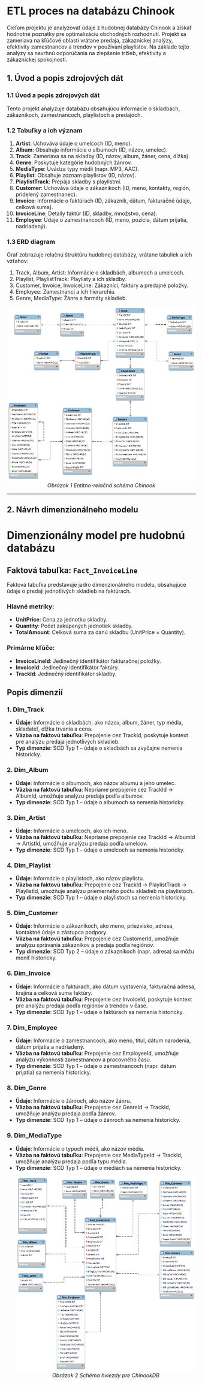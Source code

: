 # ETL proces na databázu Chinook
Cieľom projektu je analyzovať údaje z hudobnej databázy Chinook a získať hodnotné poznatky pre optimalizáciu obchodných rozhodnutí. Projekt sa zameriava na kľúčové oblasti vrátane predaja, zákazníckej analýzy, efektivity zamestnancov a trendov v používaní playlistov. Na základe tejto analýzy sa navrhnú odporúčania na zlepšenie tržieb, efektivity a zákazníckej spokojnosti.

## 1. Úvod a popis zdrojových dát

### 1.1 Úvod a popis zdrojových dát
Tento projekt analyzuje databázu obsahujúcu informácie o skladbách, zákazníkoch, zamestnancoch, playlistoch a predajoch. 

### 1.2 Tabuľky a ich význam
1. **Artist**: Uchováva údaje o umelcoch (ID, meno).
2. **Album**: Obsahuje informácie o albumoch (ID, názov, umelec).
3. **Track**: Zameriava sa na skladby (ID, názov, album, žáner, cena, dĺžka).
4. **Genre**: Poskytuje kategórie hudobných žánrov.
5. **MediaType**: Uvádza typy médií (napr. MP3, AAC).
6. **Playlist**: Obsahuje zoznam playlistov (ID, názov).
7. **PlaylistTrack**: Prepája skladby s playlistmi.
8. **Customer**: Uchováva údaje o zákazníkoch (ID, meno, kontakty, región, pridelený zamestnanec).
9. **Invoice**: Informácie o faktúrach (ID, zákazník, dátum, fakturačné údaje, celková suma).
10. **InvoiceLine**: Detaily faktúr (ID, skladby, množstvo, cena).
11. **Employee**: Údaje o zamestnancoch (ID, meno, pozícia, dátum prijatia, nadriadený).

### 1.3 ERD diagram
Graf zobrazuje relačnú štruktúru hudobnej databázy, vrátane tabuliek a ich vzťahov:

1. Track, Album, Artist: Informácie o skladbách, albumoch a umelcoch.
2. Playlist, PlaylistTrack: Playlisty a ich skladby.
3. Customer, Invoice, InvoiceLine: Zákazníci, faktúry a predajné položky.
4. Employee: Zamestnanci a ich hierarchia.
5. Genre, MediaType: Žánre a formáty skladieb.

<p align="center">
  <img src="https://github.com/ZoltanPsenak/Chinook-ETL/blob/main/erd_schema.png" alt="ERD Schema">
  <br>
  <em>Obrázok 1 Entitno-relačná schéma Chinook</em>
</p>

---

## 2. Návrh dimenzionálneho modelu

# Dimenzionálny model pre hudobnú databázu

## Faktová tabuľka: `Fact_InvoiceLine`
Faktová tabuľka predstavuje jadro dimenzionálneho modelu, obsahujúce údaje o predaji jednotlivých skladieb na faktúrach.

### Hlavné metriky:
- **UnitPrice**: Cena za jednotku skladby.
- **Quantity**: Počet zakúpených jednotiek skladby.
- **TotalAmount**: Celková suma za danú skladbu (UnitPrice × Quantity).

### Primárne kľúče:
- **InvoiceLineId**: Jedinečný identifikátor fakturačnej položky.
- **InvoiceId**: Jedinečný identifikátor faktúry.
- **TrackId**: Jedinečný identifikátor skladby.

## Popis dimenzií

### 1. **Dim_Track**
- **Údaje**: Informácie o skladbách, ako názov, album, žáner, typ média, skladateľ, dĺžka trvania a cena.
- **Väzba na faktovú tabuľku**: Prepojenie cez TrackId, poskytuje kontext pre analýzu predaja jednotlivých skladieb.
- **Typ dimenzie**: SCD Typ 1 – údaje o skladbách sa zvyčajne nemenia historicky.

### 2. **Dim_Album**
- **Údaje**: Informácie o albumoch, ako názov albumu a jeho umelec.
- **Väzba na faktovú tabuľku**: Nepriame prepojenie cez TrackId → AlbumId, umožňuje analýzu predaja podľa albumov.
- **Typ dimenzie**: SCD Typ 1 – údaje o albumoch sa nemenia historicky.

### 3. **Dim_Artist**
- **Údaje**: Informácie o umelcoch, ako ich meno.
- **Väzba na faktovú tabuľku**: Nepriame prepojenie cez TrackId → AlbumId → ArtistId, umožňuje analýzu predaja podľa umelcov.
- **Typ dimenzie**: SCD Typ 1 – údaje o umelcoch sa nemenia historicky.

### 4. **Dim_Playlist**
- **Údaje**: Informácie o playlistoch, ako názov playlistu.
- **Väzba na faktovú tabuľku**: Prepojenie cez TrackId → PlaylistTrack → PlaylistId, umožňuje analýzu priemerného počtu skladieb na playlistoch.
- **Typ dimenzie**: SCD Typ 1 – údaje o playlistoch sa nemenia historicky.

### 5. **Dim_Customer**
- **Údaje**: Informácie o zákazníkoch, ako meno, priezvisko, adresa, kontaktné údaje a zástupca podpory.
- **Väzba na faktovú tabuľku**: Prepojenie cez CustomerId, umožňuje analýzu správania zákazníkov a predaja podľa regiónov.
- **Typ dimenzie**: SCD Typ 2 – údaje o zákazníkoch (napr. adresa) sa môžu meniť historicky.

### 6. **Dim_Invoice**
- **Údaje**: Informácie o faktúrach, ako dátum vystavenia, fakturačná adresa, krajina a celková suma faktúry.
- **Väzba na faktovú tabuľku**: Prepojenie cez InvoiceId, poskytuje kontext pre analýzu predaja podľa regiónov a trendov v čase.
- **Typ dimenzie**: SCD Typ 1 – údaje o faktúrach sa nemenia historicky.

### 7. **Dim_Employee**
- **Údaje**: Informácie o zamestnancoch, ako meno, titul, dátum narodenia, dátum prijatia a nadriadený.
- **Väzba na faktovú tabuľku**: Prepojenie cez EmployeeId, umožňuje analýzu výkonnosti zamestnancov a pracovného času.
- **Typ dimenzie**: SCD Typ 1 – údaje o zamestnancoch (napr. dátum prijatia) sa nemenia historicky.

### 8. **Dim_Genre**
- **Údaje**: Informácie o žánroch, ako názov žánru.
- **Väzba na faktovú tabuľku**: Prepojenie cez GenreId → TrackId, umožňuje analýzu predaja podľa žánrov.
- **Typ dimenzie**: SCD Typ 1 – údaje o žánroch sa nemenia historicky.

### 9. **Dim_MediaType**
- **Údaje**: Informácie o typoch médií, ako názov média.
- **Väzba na faktovú tabuľku**: Prepojenie cez MediaTypeId → TrackId, umožňuje analýzu predaja podľa typu média.
- **Typ dimenzie**: SCD Typ 1 – údaje o médiách sa nemenia historicky.
  <p align="center">
  <img src="https://github.com/ZoltanPsenak/Chinook-ETL/blob/main/star_schema.png" alt="Star Schema">
  <br>
  <em>Obrázok 2 Schéma hviezdy pre ChinookDB</em>
</p>

